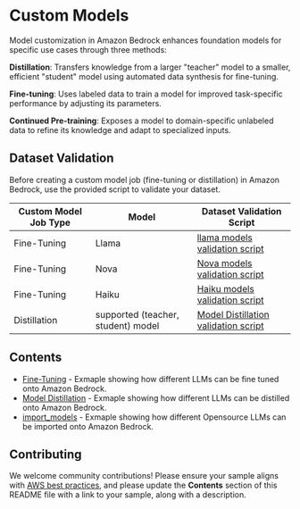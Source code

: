 # Custom Models

Model customization in Amazon Bedrock enhances foundation models for specific use cases through three methods:

**Distillation**: Transfers knowledge from a larger "teacher" model to a smaller, efficient "student" model using automated data synthesis for fine-tuning.

**Fine-tuning**: Uses labeled data to train a model for improved task-specific performance by adjusting its parameters.

**Continued Pre-training**: Exposes a model to domain-specific unlabeled data to refine its knowledge and adapt to specialized inputs.

## Dataset Validation
Before creating a custom model job (fine-tuning or distillation) in Amazon Bedrock, use the provided script to validate your dataset.

| Custom Model Job Type |  Model | Dataset Validation Script |
|-----------------------|--------|---------------------------|
| Fine-Tuning           | Llama  | [llama models validation script](./bedrock-fine-tuning/meta-llama/dataset_validation) |
| Fine-Tuning           | Nova   | [Nova models validation script](./bedrock-fine-tuning/nova/understanding/dataset_validation) |
| Fine-Tuning           | Haiku  | [Haiku models validation script](./bedrock-fine-tuning/claude-haiku/DataValidation) |
| Distillation          | supported (teacher, student) model | [Model Distillation validation script](./model_distillation/dataset-validation) |



## Contents
- [Fine-Tuning](./bedrock-fine-tuning) - Exmaple showing how different LLMs can be fine tuned onto Amazon Bedrock.
- [Model Distillation](./model_distillation) - Exmaple showing how different  LLMs can be distilled onto Amazon Bedrock.
- [import_models](./import_models) - Exmaple showing how different Opensource LLMs can be imported onto Amazon Bedrock.


## Contributing

We welcome community contributions! Please ensure your sample aligns with  [AWS best practices](https://aws.amazon.com/architecture/well-architected/), and please update the **Contents** section of this README file with a link to your sample, along with a description.
